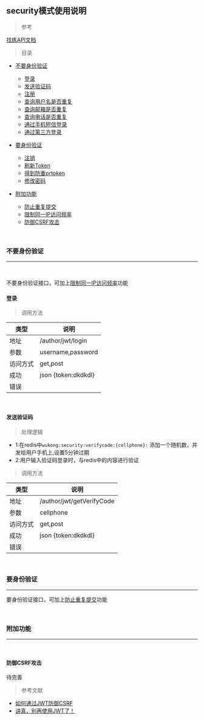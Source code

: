 ## security模式使用说明

>参考

[找练API文档](https://www.kancloud.cn/zldev/apidoc/70857)

>目录



* [不要身份验证](#不要身份验证)
    * [登录](#登录)
    * [发送验证码](#发送验证码)
    * [注册](#注册)
    * [查询用户名是否重复](#查询用户名是否重复)
    * [查询邮箱是否重复](#查询邮箱是否重复)
    * [查询电话是否重复](#查询电话是否重复)
    * [通过手机短信登录](#通过手机短信登录)
    * [通过第三方登录](#通过第三方登录)


* [要身份验证](#要身份验证)
    * [注销](#注销)
    * [刷新Token](#刷新Token)
    * [得到防重prtoken](#得到防重prtoken)
    * [修改密码](#得到防重prtoken)

* [附加功能](#附加功能)
    * [防止重复提交](#防止重复提交)
    * [限制同一IP访问频率](#限制同一IP访问频率)
    * [防御CSRF攻击](#防御CSRF攻击)

    
<br>
    
### 不要身份验证
___

<br>

不要身份验证接口，可加上[限制同一IP访问频率](#限制同一IP访问频率)功能

#### 登录

>调用方法

类型  | 说明|
--------- | --------|
地址 | /author/jwt/login |
参数  | username,password |
访问方式 | get,post |
成功  | json {token:dkdkdl} |
错误  |  |

<br>


#### 发送验证码

>处理逻辑

* 1:在redis中`wukong:security:verifycode:{cellphone}:` 添加一个随机数，并发给用户手机上,设置5分钟过期
* 2:用户输入验证码登录时，与redis中的内容进行验证


>调用方法

类型  | 说明|
--------- | --------|
地址 | /author/jwt/getVerifyCode |
参数  | cellphone |
访问方式 | get,post |
成功  | json {token:dkdkdl} |
错误  |  |

<br>



### 要身份验证

___


要身份验证接口，可加上[防止重复提交](#防止重复提交)功能

<br>

### 附加功能

___

<br>

#### 防御CSRF攻击

待完善

>参考文献 <br>
* [如何通过JWT防御CSRF](https://segmentfault.com/a/1190000003716037)
* [讲真，别再使用JWT了！](https://www.jianshu.com/p/af8360b83a9f)
